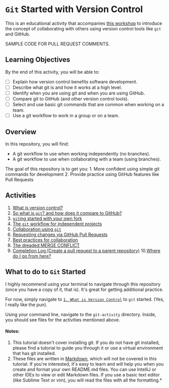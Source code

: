 # `Git` Started with Version Control
This is an educational activity that accompanies [this workshop](https://docs.google.com/presentation/d/1NxTohlXr87xIY041OWxAGsA722d6O3ZcIsAilQD75Cg/edit?usp=sharing)
to introduce the concept of collaborating with others using version control tools like `git` and GitHub. 

SAMPLE CODE FOR PULL REQUEST COMMENTS.

## Learning Objectives
By the end of this activity, you will be able to:
- [ ] Explain how version control benefits software development.
- [ ] Describe what git is and how it works at a high level.
- [ ] Identify when you are using git and when you are using GitHub.
- [ ] Compare git to GitHub (and other version control tools).
- [ ] Select and use basic git commands that are common when working on a team.
- [ ] Use a git workflow to work in a group or on a team.

## Overview
In this repository, you will find:
- A git workflow to use when working independently (no branches).
- A git workflow to use when collaborating with a team (using branches).
    
The goal of this repository is to get you:
    1. More confident using simple git commands for development
    2. Provide practice using GitHub features like Pull Requests


## Activities
1. [What is version control?](git-activity/1-version-control.md)
2. [So what is `git`? and how does it compare to GitHub?](git-activity/2-what-is-git.md)
3. [`git`ing started with your own fork](git-activity/3-gitting-started.md)
4. [The `git` workflow for independent projects](git-activity/4-independent-project-workflow.md)
5. [Collaboration using `git`](git-activity/5-collaboration-workflow.md)
6. [Requesting changes via GitHub Pull Requests](git-activity/6-pull-requests.md)
7. [Best practices for collaboration](git-activity/7-collaboration-best-practices.md)
8. [The dreaded MERGE CONFLICT](git-activity/8-merge-conflicts.md)
9. [Completion Log (Create a pull request to a parent repository)](git-activity/9-completion-log.md)
10.[Where do I go from here?](git-activity/10-next-steps.md)

## What to do to `Git` Started
I highly recommend using your terminal to navigate through this repository (once you have a copy of it, that is).
It's great for getting additional practice.

For now, simply navigate to [`1. What is Version Control`](git-activity/1-version-control.md) to `git` started. (Yes, I
really like the pun).

Using your command line, navigate to the `git-activity` directory. Inside, you should see files for the activities
mentioned above. 

#### Notes:
1. This tutorial doesn't cover installing git. If you do not have git installed, please find a tutorial to guide
you through it or use a virtual environment that has git installed.
2. These files are written in [Markdown](https://www.markdownguide.org), which will not be covered in this tutorial.
If you're interested, it's easy to learn and will help you when you create and format your own README.md files. You can 
use IntelliJ or other IDEs to view or edit Markdown files. If you use a basic text editor (like Sublime Text or vim), 
you will read the files with all the formatting.*